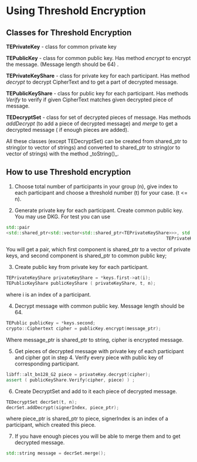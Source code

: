 # Using Threshold Encryption

<!-- SPDX-License-Identifier: (AGPL-3.0-only OR CC-BY-4.0) -->

## Classes for Threshold Encryption

**TEPrivateKey** - class for common private key

**TEPublicKey** - class for common public key. Has method _encrypt_ to encrypt the message. (Message length should be 64) .

**TEPrivateKeyShare** - class for private key for each participant. Has method _decrypt_ to decrypt CipherText and to get a part of decrypted message.

**TEPublicKeyShare** - class for public key for each participant. Has methods _Verify_ to verify if given CipherText matches given decrypted piece of message.

**TEDecryptSet** - class for set of decrypted pieces of message. Has methods _addDecrypt_ (to add a piece of decrypted message) and _merge_ to get a decrypted message ( if enough pieces are added).

All these classes (except TEDecryptSet) can be created from shared_ptr to string(or to vector of strings)  and converted to shared_ptr to string(or to vector of strings) with the method \_toString()_.

## How to use Threshold encryption

1.  Choose total number of participants in your group (n), give index to each participant and choose a threshold number (t) for your case. (t &lt;= n).

2.  Generate private key for each participant. Create common public key. You may use DKG.
    For test you can use

```cpp
std::pair
<std::shared_ptr<std::vector<std::shared_ptr<TEPrivateKeyShare>>>, std::shared_ptr<TEPublicKey>> keys =
                                                             TEPrivateKeyShare::generateSampleKeys(t, n);
```

You will get a pair, which first component is shared_ptr to a vector of private keys, and second component is shared_ptr to common public key;

3.  Create public key from private key for each participant.

```cpp
TEPrivateKeyShare privateKeyShare = *keys.first->at(i);
TEPublicKeyShare publicKeyShare ( privateKeyShare, t, n);
```

where i is an index of a participant.

4.  Decrypt message with common public key. Message length should be 64.

```cpp
TEPublic publicKey = *keys.second;
crypto::Ciphertext cipher = publicKey.encrypt(message_ptr);
```

 Where message_ptr is shared_ptr to string, cipher is encrypted message.

5.  Get pieces of decrypted message with private key of each participant and cipher got in step 4. Verify every piece with public key of corresponding participant.

```cpp
libff::alt_bn128_G2 piece = privateKey.decrypt(cipher);
assert ( publicKeyShare.Verify(cipher, piece) ) ;
```

6.  Create DecryptSet and add to it each piece of decrypted message.

```cpp
TEDecryptSet decrSet(t, n);
decrSet.addDecrypt(signerIndex, piece_ptr);
```

where piece_ptr is shared_ptr to piece, signerIndex is an index of a participant, which created this piece.

7.  If you have enough pieces you will be able to merge them and to get decrypted message.

```cpp
std::string message = decrSet.merge();
```
